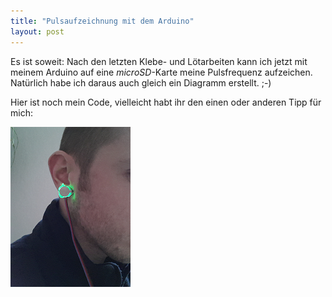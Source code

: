 ```yaml
---
title: "Pulsaufzeichnung mit dem Arduino"
layout: post
---
```

Es ist soweit: Nach den letzten Klebe- und Lötarbeiten kann ich jetzt
mit meinem Arduino auf eine *microSD*-Karte meine Pulsfrequenz
aufzeichen. Natürlich habe ich daraus auch gleich ein Diagramm erstellt. ;-)

Hier ist noch mein Code, vielleicht habt ihr den einen oder anderen Tipp
für mich:

<script src="https://gist.github.com/MoriTanosuke/5085953.js"></script>

<a href="/img/content/IMG_20130309_161937.jpg"><img src="/img/content/thumb_IMG_20130309_161937.png" alt="Pulssensor an meinem Ohr" /></a>

<script type="text/javascript"
src="//ajax.googleapis.com/ajax/static/modules/gviz/1.0/chart.js">{"dataSourceUrl":"//docs.google.com/spreadsheet/tq?key=0AnPgELYDfX7pdGtjUDlvYW5Rbm1fYnlDOERjaV9SR1E&transpose=0&headers=1&range=G1%3AG306&gid=0&pub=1","options":{"titleTextStyle":{"bold":true,"color":"#000","fontSize":16},"series":{"0":{"errorBars":{"errorType":"none","magnitude":10},"pointSize":0,"lineWidth":1}},"curveType":"","animation":{"duration":0},"theme":"maximized","lineWidth":2,"hAxis":{"title":"Titel der horizontalen Achse","useFormatFromData":true,"minValue":null,"viewWindowMode":null,"viewWindow":null,"maxValue":null},"vAxes":[{"title":"Titel der linken vertikalen Achse","useFormatFromData":true,"minValue":null,"viewWindow":{"min":null,"max":null},"maxValue":null},{"useFormatFromData":true,"minValue":null,"viewWindow":{"min":null,"max":null},"maxValue":null}],"title":"Puls","booleanRole":"certainty","interpolateNulls":false,"domainAxis":{"direction":1},"legend":"none","tooltip":{},"width":800,"height":637},"state":{},"view":{"columns":[{"calc":"emptyString","type":"string","sourceColumn":0},0]},"chartType":"LineChart","chartName":"Diagramm1"} </script>

